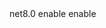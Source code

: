 <Project Sdk='Microsoft.NET.Sdk'>

  <PropertyGroup>
    <TargetFramework>net8.0</TargetFramework>
    <ImplicitUsings>enable</ImplicitUsings>
    <Nullable>enable</Nullable>
    <!-- <EmitCompilerGeneratedFiles>true</EmitCompilerGeneratedFiles>
    <CompilerGeneratedFilesOutputPath>Generated</CompilerGeneratedFilesOutputPath> -->
  </PropertyGroup>

  <Target Name='DisableAnalyzers'
    BeforeTargets='CoreCompile'>
    <ItemGroup>
      <Analyzer Remove='@(Analyzer)' />
    </ItemGroup>
  </Target>

  <ItemGroup>
    <ProjectReference Include='..\DtoGenerator\DtoGenerator.csproj'
      OutputItemType='Analyzer' />
  </ItemGroup>

</Project>